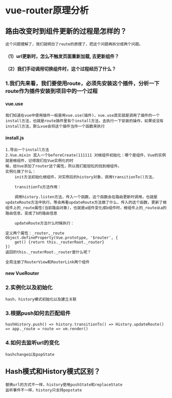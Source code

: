 # vue-router原理分析


## 路由改变时到组件更新的过程是怎样的？
    这个问题理解了，我们就明白了route的原理了，把这个问题再拆分成两个问题。
#### （1）url更新时，怎么不触发页面重新加载, 去更新组件？
#### （2）我们手动调用切换组件时，这个过程经历了什么？

### 1.我们先来看，我们要使用route，必须先安装这个插件，分析一下route作为插件安装到项目中的一个过程
#### vue.use
    我们知道在vue中使用插件一般是用vue.use(插件)，vue.use其实就是调用了插件的一个install方法，也就是route插件里有个install方法，去执行一下安装的操作，如果说没有install方法，那么vue会将这个插件当作一个函数来执行

#### install.js
    1.导出一个install方法
    2.Vue.mixin 混入一个beforeCreate(111111 对根组件初始化：哪个是组件，Vue的实例就是根组件，记得我们在Vue实例化的时
    候，给Vue添加了router这个属性，所以我们能轻松的找到根组件。
    实例化做了什么：
        init方法初始化根组件，对实例后的history对象，调用transitionTo()方法，

        transitionTo方法作用：

        调用history.listen方法，传入一个函数，这个函数会在路由更新时调用，也就是updateRoute方法中执行，等会再看updateRoute方法做了什么，传入的这个函数，更新了根组件上的_route属性(当前路由对象)，也就是a组件变化成b组件时，根组件上的_route从a的路由信息，变成了b的路由信息

        updateRoute方法什么时候执行：

    定义两个属性：_router,_route
    Object.defineProperty(Vue.prototype, '$router', {
        get() {return this._routerRoot._router}
    })
    返回的this._routerRoot._router是什么呢？

    全局注册了RouterView和RouterLink两个组件

#### new VueRouter

### 2.实例化以及初始化
    hash，history模式初始化以及建立关联

### 3.根据push如何去匹配组件
    hashHistory.push() => history.transitionTo() => History.updateRoute() => app._route = route => vm.render()

### 4.如何去监听url的变化
    hashchange以及popState

## Hash模式和History模式区别？
    替换url的方式不一样，history使用pushState和replaceState
    监听事件不一样，history只支持popstate